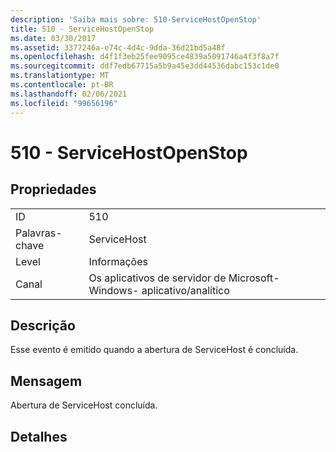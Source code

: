 ```yaml
---
description: 'Saiba mais sobre: 510-ServiceHostOpenStop'
title: 510 - ServiceHostOpenStop
ms.date: 03/30/2017
ms.assetid: 3377246a-e74c-4d4c-9dda-36d21bd5a48f
ms.openlocfilehash: d4f1f3eb25fee9095ce4839a5091746a4f3f8a7f
ms.sourcegitcommit: ddf7edb67715a5b9a45e3dd44536dabc153c1de0
ms.translationtype: MT
ms.contentlocale: pt-BR
ms.lasthandoff: 02/06/2021
ms.locfileid: "99656196"
---
```

# <a name="510---servicehostopenstop"></a>510 - ServiceHostOpenStop

## <a name="properties"></a>Propriedades  
  
|||  
|-|-|  
|ID|510|  
|Palavras-chave|ServiceHost|  
|Level|Informações|  
|Canal|Os aplicativos de servidor de Microsoft-Windows- aplicativo/analítico|  
  
## <a name="description"></a>Descrição  

 Esse evento é emitido quando a abertura de ServiceHost é concluída.  
  
## <a name="message"></a>Mensagem  

 Abertura de ServiceHost concluída.  
  
## <a name="details"></a>Detalhes
